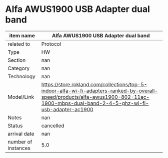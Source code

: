 
# Alfa AWUS1900 USB Adapter dual band

| item name | Alfa AWUS1900 USB Adapter dual band |
| -------- | -------- | 
| related to | Protocol | 
| Type | HW | 
| Section | nan | 
| Category | nan |
| Technology | nan |
| Model/Link | https://store.rokland.com/collections/top-5-indoor-alfa-wi-fi-adapters-ranked-by-overall-speed/products/alfa-awus1900-802-11ac-1900-mbps-dual-band-2-4-5-ghz-wi-fi-usb-adapter-ac1900 |
| Notes | nan |
| Status | cancelled |
| arrival date | nan |
| number of instances | 5.0 | 
        